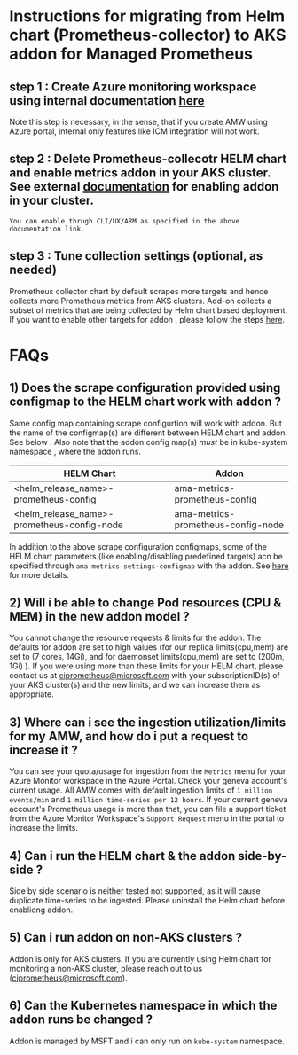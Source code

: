 # Instructions for migrating from Helm chart (Prometheus-collector) to AKS addon for Managed Prometheus

## step 1 : Create Azure monitoring workspace using internal documentation [here](https://eng.ms/docs/products/geneva/metrics/prometheus/mac)
  
Note this step is necessary, in the sense, that if you create AMW using Azure portal, internal only features like ICM integration will not work.
    
## step 2 : Delete Prometheus-collecotr HELM chart and enable metrics addon in your AKS cluster. See external [documentation](https://learn.microsoft.com/en-us/azure/azure-monitor/essentials/prometheus-metrics-enable?tabs=azure-portal) for enabling addon in your cluster.
  
    You can enable thrugh CLI/UX/ARM as specified in the above documentation link.

## step 3 : Tune collection settings (optional, as needed)
    
Prometheus collector chart by default scrapes more targets and hence collects more Prometheus metrics from AKS clusters. Add-on collects a subset of metrics that are being collected by Helm chart based deployment. If you want to enable other targets for addon , please follow the steps [here](https://github.com/Azure/prometheus-collector/blob/vishwa/1paddon/GeneratedMonitoringArtifacts/non-default/README.md).
    

# FAQs

## 1) Does the scrape configuration provided using configmap to the HELM chart work with addon ?

Same config map containing scrape configurtion will work with addon. But the name of the configmap(s) are different between HELM chart and addon. See below . Also note that the addon config map(s) *must* be in kube-system namespace , where the addon runs.


| HELM Chart                           | Addon | 
| -----------------------                   |-------------| 
|<helm_release_name>-prometheus-config               | ama-metrics-prometheus-config    |
|<helm_release_name>-prometheus-config-node               | ama-metrics-prometheus-config-node       |

In addition to the above scrape configuration configmaps, some of the HELM chart parameters (like enabling/disabling predefined targets) acn be specified through `ama-metrics-settings-configmap` with the addon. See [here](https://learn.microsoft.com/en-us/azure/azure-monitor/essentials/prometheus-metrics-scrape-configuration#metrics-addon-settings-configmap) for more details.


## 2) Will i be able to change Pod resources (CPU & MEM) in the new addon model ?

You cannot change the resource requests & limits for the addon. The defaults for addon are set to high values (for our replica limits(cpu,mem) are set to (7 cores, 14Gi), and for daemonset limits(cpu,mem) are set to (200m, 1Gi) ). If you were using more than these limits for your HELM chart, please contact us at ciprometheus@microsoft.com with your subscriptionID(s) of your AKS cluster(s) and the new limits, and we can increase them as appropriate.

## 3) Where can i see the ingestion utilization/limits for my AMW, and how do i put a request to increase it ?

You can see your quota/usage for ingestion from the `Metrics` menu for your Azure Monitor workspace in the Azure Portal. Check your geneva account's current usage. All AMW comes with default ingestion limits of `1 million events/min` and `1 million time-series per 12 hours`. If your current geneva account's Prometheus usage is more than that, you can file a support ticket from the Azure Monitor Workspace's `Support Request` menu in the portal to increase the limits.

## 4) Can i run the HELM chart & the addon side-by-side ?
    
Side by side scenario is neither tested not supported, as it will cause duplicate time-series to be ingested. Please uninstall the Helm chart before enabliong addon.

## 5) Can i run addon on non-AKS clusters ?

Addon is only for AKS clusters. If you are currently using Helm chart for monitoring a non-AKS cluster, please reach out to us (ciprometheus@microsoft.com).

## 6) Can the Kubernetes namespace in which the addon runs be changed ?

Addon is managed by MSFT and i can only run on `kube-system` namespace.